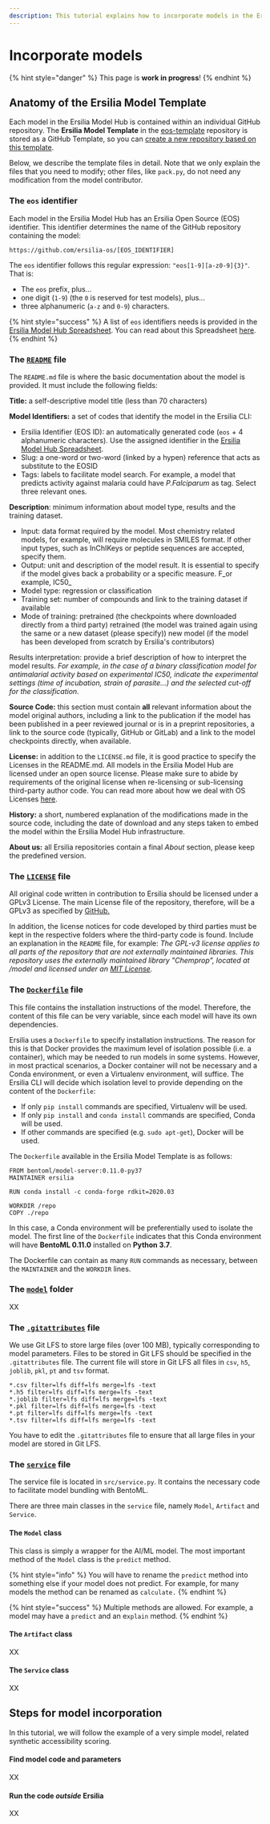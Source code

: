 ```yaml
---
description: This tutorial explains how to incorporate models in the Ersilia Model Hub
---
```


# Incorporate models

{% hint style="danger" %}
This page is **work in progress**!
{% endhint %}

## Anatomy of the Ersilia Model Template

Each model in the Ersilia Model Hub is contained within an individual GitHub repository. The **Ersilia Model Template** in the [eos-template](https://github.com/ersilia-os/eos-template) repository is stored as a GitHub Template, so you can [create a new repository based on this template](https://docs.github.com/en/repositories/creating-and-managing-repositories/creating-a-repository-from-a-template).

Below, we describe the template files in detail. Note that we only explain the files that you need to modify; other files, like `pack.py`, do not need any modification from the model contributor.

### The `eos` identifier

Each model in the Ersilia Model Hub has an Ersilia Open Source (EOS) identifier. This identifier determines the name of the GitHub repository containing the model:

```
https://github.com/ersilia-os/[EOS_IDENTIFIER]
```

The `eos` identifier follows this regular expression: `"eos[1-9][a-z0-9]{3}"`. That is:

* The `eos` prefix, plus...
* one digit  (`1-9`) (the `0` is reserved for test models), plus...
* three alphanumeric (`a-z` and `0-9`) characters.

{% hint style="success" %}
A list of `eos` identifiers needs is provided in the [Ersilia Model Hub Spreadsheet](https://docs.google.com/spreadsheets/d/1TQdei8kkF6zMGyDn0km0qmjZb6p-PM9gsBnSWg3637s/edit?usp=drive\_web\&ouid=114775674178390159004). You can read about this Spreadsheet [here](model-selection.md).
{% endhint %}

### The [`README`](https://github.com/ersilia-os/eos-template/blob/main/README.md) file

The `README.md` file is where the basic documentation about the model is provided. It must include the following fields:

**Title:** a self-descriptive model title (less than 70 characters)

**Model Identifiers:** a set of codes that identify the model in the Ersilia CLI:

* Ersilia Identifier (EOS ID): an automatically generated code (`eos` +  4 alphanumeric characters). Use the assigned identifier in the [Ersilia Model Hub Spreadsheet](https://docs.google.com/spreadsheets/d/1TQdei8kkF6zMGyDn0km0qmjZb6p-PM9gsBnSWg3637s/edit?usp=sharing).
* Slug: a one-word or two-word (linked by a hypen) reference that acts as substitute to the EOSID
* Tags: labels to facilitate model search. For example, a model that predicts activity against malaria could have _P.Falciparum_ as tag. Select three relevant ones.

**Description**: minimum information about model type, results and the training dataset.

* Input: data format required by the model. Most chemistry related models, for example, will require molecules in SMILES format. If other input types, such as InChIKeys or peptide sequences are accepted, specify them.
* Output: unit and description of the model result. It is essential to specify if the model gives back a probability or a specific measure. F_or example, IC50_
* Model type: regression or classification
* Training set: number of compounds and link to the training dataset if available
* Mode of training: pretrained (the checkpoints where downloaded directly from a third party) retrained (the model was trained again using the same or a new dataset (please specify)) new model (if the model has been developed from scratch by Ersilia's contributors)

Results interpretation: provide a brief description of how to interpret the model results. _For example, in the case of a binary classification model for antimalarial activity based on experimental IC50, indicate the experimental settings (time of incubation, strain of parasite...) and the selected cut-off for the classification._

**Source Code:** this section must contain **all** relevant information about the model original authors, including a link to the publication if the model has been published in a peer reviewed journal or is in a preprint repositories, a link to the source code (typically, GitHub or GitLab) and a link to the model checkpoints directly, when available.

**License:** in addition to the `LICENSE.md` file, it is good practice to specify the Licenses in the README.md. All models in the Ersilia Model Hub are licensed under an open source license. Please make sure to abide by requirements of the original license when re-licensing or sub-licensing third-party author code. You can read more about how we deal with OS Licenses [here](https://ersilia.gitbook.io/ersilia-book/contributors/open-source-licences).

**History:** a short, numbered explanation of the modifications made in the source code, including the date of download and any steps taken to embed the model within the Ersilia Model Hub infrastructure.&#x20;

**About us:** all Ersilia repositories contain a final _About_ section, please keep the predefined version.

### The [`LICENSE`](https://github.com/ersilia-os/eos-template/blob/main/LICENSE) file

All original code written in contribution to Ersilia should be licensed under a GPLv3 License. The main License file of the repository, therefore, will be a GPLv3 as specified by [GitHub.](https://docs.github.com/en/communities/setting-up-your-project-for-healthy-contributions/adding-a-license-to-a-repository)

In addition, the license notices for code developed by third parties must be kept in the respective folders where the third-party code is found. Include an explanation in the `README` file, for example:  _The GPL-v3 license applies to all parts of the repository that are not externally maintained libraries. This repository uses the externally maintained library "Chemprop", located at /model and licensed under an_ [_MIT License_](https://github.com/ersilia-os/eos4e40/blob/main/model/LICENSE.md)_._

### The [`Dockerfile`](https://github.com/ersilia-os/eos-template/blob/main/Dockerfile) file

This file contains the installation instructions of the model. Therefore, the content of this file can be very variable, since each model will have its own dependencies.

Ersilia uses a `Dockerfile` to specify installation instructions. The reason for this is that Docker provides the maximum level of isolation possible (i.e. a container), which may be needed to run models in some systems. However, in most practical scenarios, a Docker container will not be necessary and a Conda environment, or even a Virtualenv environment, will suffice. The Ersilia CLI will decide which isolation level to provide depending on the content of the `Dockerfile`:

* If only `pip install` commands are specified, Virtualenv will be used.
* If only `pip install` and `conda install` commands are specified, Conda will be used.
* If other commands are specified (e.g. `sudo apt-get`), Docker will be used.

The `Dockerfile` available in the Ersilia Model Template is as follows:

```docker
FROM bentoml/model-server:0.11.0-py37
MAINTAINER ersilia

RUN conda install -c conda-forge rdkit=2020.03

WORKDIR /repo
COPY ./repo
```

In this case, a Conda environment will be preferentially used to isolate the model. The first line of the `Dockerfile` indicates that this Conda environment will have **BentoML 0.11.0** installed on **Python 3.7**.

The Dockerfile can contain as many `RUN` commands as necessary, between the `MAINTAINER` and the `WORKDIR` lines.

### The [`model`](https://github.com/ersilia-os/eos-template/tree/main/model) folder

XX

### The [`.gitattributes`](https://github.com/ersilia-os/eos-template/blob/main/.gitattributes) file

We use Git LFS to store large files (over 100 MB), typically corresponding to model parameters. Files to be stored in Git LFS should be specified in the `.gitattributes` file. The current file will store in Git LFS all files in `csv`, `h5`, `joblib`, `pkl`, `pt` and `tsv` format.

```
*.csv filter=lfs diff=lfs merge=lfs -text
*.h5 filter=lfs diff=lfs merge=lfs -text
*.joblib filter=lfs diff=lfs merge=lfs -text
*.pkl filter=lfs diff=lfs merge=lfs -text
*.pt filter=lfs diff=lfs merge=lfs -text
*.tsv filter=lfs diff=lfs merge=lfs -text
```

You have to edit the `.gitattributes` file to ensure that all large files in your model are stored in Git LFS.

### The [`service`](https://github.com/ersilia-os/eos-template/blob/main/src/service.py) file

The service file is located in `src/service.py`. It contains the necessary code to facilitate model bundling with BentoML.

There are three main classes in the `service` file, namely `Model`, `Artifact` and `Service`.

#### The `Model` class

This class is simply a wrapper for the AI/ML model. The most important method of the `Model` class is the `predict` method.

{% hint style="info" %}
You will have to rename the `predict` method into something else if your model does not predict. For example, for many models the method can be renamed as `calculate.`&#x20;
{% endhint %}

{% hint style="success" %}
Multiple methods are allowed. For example, a model may have a `predict` and an e`xplain` method.
{% endhint %}

#### The `Artifact` class

XX

#### The `Service` class

XX

## Steps for model incorporation

In this tutorial, we will follow the example of a very simple model, related synthetic accessibility scoring.

#### Find model code and parameters

XX

#### Run the code _outside_ Ersilia

XX







